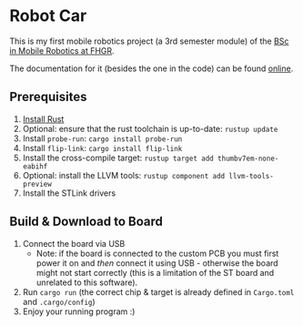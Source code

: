 # Robot Car
This is my first mobile robotics project (a 3rd semester module) of the [BSc in Mobile Robotics at FHGR](https://fhgr.ch/mr).

The documentation for it (besides the one in the code) can be found [online](https://rursprung.github.io/robotcar1/).

## Prerequisites
1. [Install Rust](https://www.rust-lang.org/tools/install)
2. Optional: ensure that the rust toolchain is up-to-date: `rustup update`
3. Install `probe-run`: `cargo install probe-run`
4. Install `flip-link`: `cargo install flip-link`
5. Install the cross-compile target: `rustup target add thumbv7em-none-eabihf`
6. Optional: install the LLVM tools: `rustup component add llvm-tools-preview`
7. Install the STLink drivers

## Build & Download to Board
1. Connect the board via USB
   * Note: if the board is connected to the custom PCB you must first power it on and _then_ connect it using USB -
     otherwise the board might not start correctly (this is a limitation of the ST board and unrelated to this software).
2. Run `cargo run` (the correct chip & target is already defined in `Cargo.toml` and `.cargo/config`)
3. Enjoy your running program :)
